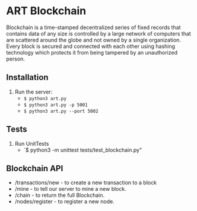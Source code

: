 # ART Blockchain

Blockchain is a time-stamped decentralized series of fixed records that contains data of any size is controlled by a large network of computers that are scattered around the globe and not owned by a single organization. Every block is secured and connected with each other using hashing technology which protects it from being tampered by an unauthorized person. 



## Installation

1. Run the server:
    * `$ python3 art.py` 
    * `$ python3 art.py -p 5001`
    * `$ python3 art.py --port 5002`

## Tests

1. Run UnitTests
    * `$ python3 -m unittest tests/test_blockchain.py"


## Blockchain API

- /transactions/new - to create a new transaction to a block
- /mine - to tell our server to mine a new block.
- /chain - to return the full Blockchain.
- /nodes/register - to register a new node.